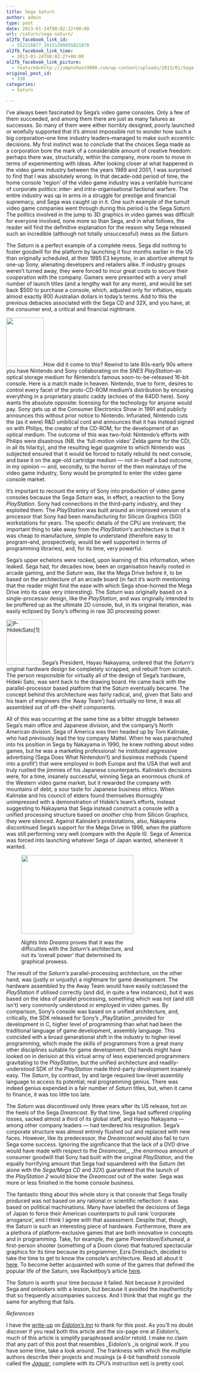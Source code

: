 ```yaml
---
title: Sega Saturn
author: admin
type: post
date: 2013-01-24T08:02:22+00:00
url: /saturn/sega-saturn/
al2fb_facebook_link_id:
  - 552216077_10151209955021078
al2fb_facebook_link_time:
  - 2013-01-24T08:02:27+00:00
al2fb_facebook_link_picture:
  - featured=http://jumpnshoot9000.com/wp-content/uploads/2013/01/Sega-Saturn-Model1-Bare1-150x150.jpg
original_post_id:
  - 338
categories:
  - Saturn

---
```

I&#8217;ve always been fascinated by Sega&#8217;s video game consoles. Only a few of them succeeded, and among them there are just as many failures as successes. So many of them were either horribly designed, poorly launched or woefully supported that it&#8217;s almost impossible not to wonder how such a big corporation&#8211;one time industry leaders&#8211;managed to make such eccentric decisions. My first instinct was to conclude that the choices Sega made as a corporation bore the mark of a considerable amount of creative freedom: perhaps there was, structurally, within the company, more room to move in terms of experimenting with ideas. After looking closer at what happened in the video game industry between the years 1989 and 2001, I was surprised to find that I was absolutely wrong. In that decade-odd period of time, the home console &#8216;region&#8217; of the video game industry was a veritable hurricane of corporate politics: inter- and intra-organisational factional warfare. The entire industry was up in arms in a struggle for prestige and financial supremacy, and Sega was caught up in it. One such example of the tumult video game companies went through during this period is the Sega _Saturn_. The politics involved in the jump to 3D graphics in video games was difficult for everyone involved, none more so than Sega, and in what follows, the reader will find the definitive explanation for the reason why Sega released such an incredible (although not totally unsuccessful) mess as the _Saturn_.

The _Saturn_ is a perfect example of a complete mess. Sega did nothing to foster goodwill for the platform by launching it four months earlier in the US than originally scheduled, at their 1995 E3 keynote, in an abortive attempt to one-up Sony, alienating developers and retailers alike. If industry groups weren&#8217;t turned away, they were forced to incur great costs to secure their cooperation with the company. Gamers were presented with a very small number of launch titles (and a lengthy wait for any more), and would be set back $500 to purchase a console, which, adjusted only for inflation, equals almost exactly 800 Australian dollars in today&#8217;s terms. Add to this the previous debacles associated with the Sega CD and 32X, and you have, at the consumer end, a critical and financial nightmare.

<img class="alignright" alt="" src="http://doubledashgames.com/subdomains/exportingblogs/wp-content/uploads/2013/10/8f81a-ken_kutaragi.jpg" width="100" height="130" />How did it come to this? Rewind to late 80s-early 90s where you have Nintendo and Sony collaborating on the _SNES PlayStation_&#8211;an optical storage medium for Nintendo&#8217;s famous soon-to-be-released 16-bit console. Here is a match made in heaven. Nintendo, true to form, desires to control every facet of the proto-CD-ROM medium&#8217;s distribution by encasing everything in a proprietary plastic caddy (echoes of the 64DD here). Sony wants the absolute opposite: licensing for the technology for anyone would pay. Sony gets up at the Consumer Electronics Show in 1991 and publicly announces this without prior notice to Nintendo. Infuriated, Nintendo cuts the (as it were) R&D umbilical cord and announces that it has instead signed on with Philips, the creator of the CD-ROM, for the development of an optical medium. The outcome of this was two-fold: Nintendo&#8217;s efforts with Philips were disastrous (NB. the &#8216;full-motion video&#8217; Zelda game for the CDi, in all its hilarity), and the resulting legal quagmire to which Nintendo was subjected ensured that it would be forced to totally rebuild its next console, and base it on the age-old cartridge medium &#8212; not in-itself a bad outcome, in my opinion &#8212; and, secondly, to the horror of the then mainstays of the video game industry, Sony would be prompted to enter the video game console market.

It&#8217;s important to recount the entry of Sony into production of video game consoles because the Sega _Saturn_ was, in effect, a reaction to the Sony _PlayStation_. Sony had connections in the third-party industry, and they exploited them. The _PlayStation_ was built around an improved version of a processor that Sony had been manufacturing for Silicon Graphics (SGI) workstations for years. The specific details of the CPU are irrelevant; the important thing to take away from the _PlayStation_&#8216;s architecture is that it was cheap to manufacture, simple to understand (therefore easy to program&#8211;and, prospectively, would be well supported in terms of programming libraries), and, for its time, very powerful.

Sega&#8217;s upper echelons were rocked, upon learning of this information, when leaked. Sega had, for decades now, been an organisation heavily rooted in arcade gaming, and the _Saturn_ was, like the Mega Drive before it, to be based on the architecture of an arcade board (in fact it&#8217;s worth mentioning that the reader might find the ease with which Sega shoe-horned the Mega Drive into its case very interesting). The _Saturn_ was originally based on a single-processor design, like the _PlayStation_, and was originally intended to be proffered up as the ultimate 2D console, but, in its original iteration, was easily eclipsed by Sony&#8217;s offering in raw 3D processing power.

[<img class="alignleft size-full wp-image-659" alt="P-HidekiSato[1]" src="http://doubledashgames.com/subdomains/exportingblogs/wp-content/uploads/2013/10/p-hidekisato1.jpg" width="96" height="120" />][1]Sega&#8217;s President, Hayao Nakayama, ordered that the _Saturn_&#8216;s original hardware design be completely scrapped, and rebuilt from scratch. The person responsible for virtually all of the design of Sega&#8217;s hardware, Hideki Sato, was sent back to the drawing board. He came back with the parallel-processor based platform that the _Saturn_ eventually became. The concept behind this architecture was fairly radical, and, given that Sato and his team of engineers (the &#8216;Away Team&#8217;) had virtually no time, it was all assembled out of off-the-shelf components.

All of this was occurring at the same time as a bitter struggle between Sega&#8217;s main office and Japanese division, and the company&#8217;s North American division. Sega of America was then headed up by Tom Kalinske, who had previously lead the toy company Mattel. When he was parachuted into his position in Sega by Nakayama in 1990, he knew nothing about video games, but he was a marketing professional: he instituted aggressive advertising (Sega Does What Nintendon&#8217;t) and business methods (&#8216;spend into a profit&#8217;) that were employed in both Europe and the USA that well and truly rustled the jimmies of his Japanese counterparts. Kalinske&#8217;s decisions were, for a time, insanely successful, winning Sega an enormous chunk of the Western video game market, but it rewarded the company with mountains of debt, a sour taste for Japanese business ethics. When Kalinske and his council of elders found themselves thoroughly unimpressed with a demonstration of Hideki&#8217;s team&#8217;s efforts, instead suggesting to Nakayama that Sega instead construct a console with a unified processing structure based on _another_ chip from Silicon Graphics, they were silenced. Against Kalinske&#8217;s protestations, also, Nakayama discontinued Sega&#8217;s support for the Mega Drive in 1996, when the platform was still performing very well (compare with the Apple II). Sega of America was forced into launching whatever Sega of Japan wanted, whenever it wanted.<figure style="max-width: 300px" class="wp-caption alignright">

<img alt="" src="http://obsoletegamer.com/wp-content/uploads/2012/07/nightsintodreams-gameplay.jpg" width="300" height="210" /><figcaption class="wp-caption-text">_Nights Into Dreams_ proves that it was the difficulties with the _Saturn_&#8216;s architecture, and not its &#8216;overall power&#8217; that determined its graphical prowess.</figcaption></figure> 

The result of the _Saturn_&#8216;s parallel-processing architecture, on the other hand, was (justly or unjustly) a nightmare for game development. The hardware assembled by the Away Team would have easily outclassed the _PlayStation_ if utilised correctly (and did, in quite a few instances), but it was based on the idea of parallel processing, something which was not (and still isn&#8217;t) very commonly understood or employed in video games. By comparison, Sony&#8217;s console was based on a unified architecture, and, critically, the SDK released for Sony&#8217;s _PlayStation _provided for development in C, higher level of programming than what had been the traditional language of game development, assembly language. This coincided with a broad generational shift in the industry to higher-level programming, which made the skills of programmers from a great many other disciplines suitable for game development. Old hands might have looked on in derision at this virtual army of less experienced programmers gravitating to the _PlayStation_, but the unified architecture and readily-understood SDK of the _PlayStation_ made third-party development insanely easy. The _Saturn_, by contrast, by and large required low-level assembly language to access its potential; real programming genius. There was indeed genius expended in a fair number of _Saturn_ titles, but, when it came to finance, it was too little too late.

The _Saturn_ was discontinued only three years after its US release, hot on the heels of the Sega _Dreamcast_. By that time, Sega had suffered crippling losses, sacked almost a third of its global staff, and Hayao Nakayama — among other company leaders — had tendered his resignation. Sega’s corporate structure was almost entirely flushed out and replaced with new faces. However, like its predecessor, the _Dreamcast_ would also fail to turn Sega some success. Ignoring the significance that the lack of a DVD drive would have made with respect to the _Dreamcast_,_ _the enormous amount of consumer goodwill that Sony had built with the original _PlayStation_, and the equally horrifying amount that Sega had squandered with the _Saturn_ (let alone with the _Sega/Mega CD_ and _32X_) guaranteed that the launch of the _PlayStation 2_ would blow the _Dreamcast_ out of the water. Sega was more or less finished in the home console business.

The fantastic thing about this whole story is that console that Sega finally produced was not based on any rational or scientific reflection: it was based on political machinations. Many have labelled the decisions of Sega of Japan to force their American counterparts to pull rank &#8216;corporate arrogance&#8217;, and I think I agree with that assessment. Despite that, though, the Saturn is such an interesting piece of hardware. Furthermore, there are a plethora of platform-exclusive games that are both innovative in concepts and in programming. Take, for example, the game _Powerslave_/_Exhumed_, a first-person shooter (something of a Doom clone) that featured spectacular graphics for its time because its programmer, Ezra Dreisbach, decided to take the time to get to know the console&#8217;s architecture. Read all about it [here][2]. To become better acquainted with some of the games that defined the popular life of the Saturn, see Racketboy&#8217;s article [here][3].

The _Saturn_ is worth your time _because_ it failed. Not because it provided Sega and onlookers with a lesson, but because it avoided the inauthenticity that so frequently accompanies success. And I think that that might go  the same for anything that fails.

_References_

I have the [write-up][4] on _[Eidolon&#8217;s Inn][5]_ to thank for this post. As you&#8217;ll no doubt discover if you read both this article and the six-page one at _Eidolon&#8217;s_, much of this article is simplify paraphrased and/or retold. I make no claim that any part of this post that resembles _Eidolon&#8217;s _is original work. If you have some time, take a look around. The frankness with which the multiple authors describe their projects and musings (a 4-bit handheld console called the _[Jaguar][6]_, complete with its CPU&#8217;s instruction set) is pretty cool.

 [1]: http://doubledashgames.com/subdomains/exportingblogs/wp-content/uploads/2013/10/p-hidekisato1.jpg
 [2]: http://www.segasaturn.co.uk/dd/interviews/ezra_dreisbach.html
 [3]: http://www.racketboy.com/retro/games-that-defined-sega-saturn
 [4]: http://www.eidolons-inn.net/tiki-index.php?page=segabase+saturn
 [5]: http://www.eidolons-inn.net/tiki-index.php
 [6]: http://www.eidolons-inn.net/tiki-index.php?page=Jaguar